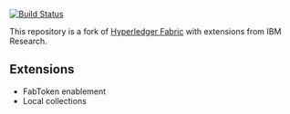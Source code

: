 [![Build Status](https://api.travis-ci.com/IBM/fabric.svg?branch=v2.0.0-beta-research)](https://travis-ci.org/travis-ci/travis-web)

This repository is a fork of [Hyperledger Fabric](https://github.com/hyperledger/fabric/) with extensions from IBM Research.

## Extensions

- FabToken enablement
- Local collections
